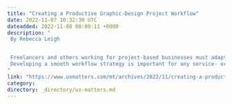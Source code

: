 ```yaml
---
title: "Creating a Productive Graphic-Design Project Workflow"
date: 2022-11-07 10:32:30 UTC
dateadded: 2022-11-08 00:00:11 +0000
description: "
 By Rebecca Leigh 


 Freelancers and others working for project-based businesses must adapt to fast-paced workflows. Getting a project completed on time can often be tricky. Depending on the circumstances, the pace of a project might not be as efficient as you would want. Graphic designers often work with new clients, so they must constantly shift gears and adjust to new ways of working. 
 Developing a smooth workflow strategy is important for any service- or business-related job. Because the expectations of the role of a graphic designer are ever changing, careful planning and strategy are beneficial in this field. In this article, I’ll describe how you can create a plan for your own productive graphic-design project workflow. Read More 
"
link: "https://www.uxmatters.com/mt/archives/2022/11/creating-a-productive-graphic-design-project-workflow.php"
category:
directory: _directory/ux-matters.md
---
```

